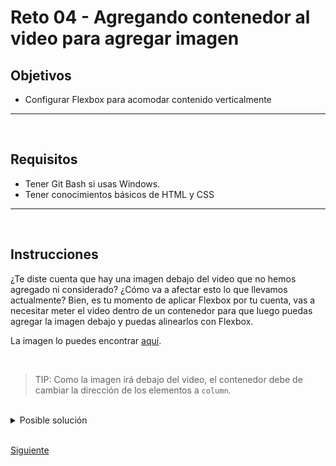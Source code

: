 # Reto 04 - Agregando contenedor al video para agregar imagen
## Objetivos
- Configurar Flexbox para acomodar contenido verticalmente

---
<br/>

## Requisitos
- Tener Git Bash si usas Windows.
- Tener conocimientos básicos de HTML y CSS


---
<br/>

## Instrucciones

¿Te diste cuenta que hay una imagen debajo del video que no hemos agregado ni
considerado? ¿Cómo va a afectar esto lo que llevamos actualmente? Bien, es tu
momento de aplicar Flexbox por tu cuenta, vas a necesitar meter el video dentro
de un contenedor para que luego puedas agregar la imagen debajo y puedas
alinearlos con Flexbox.

La imagen lo puedes encontrar [aquí](https://images.vexels.com/media/users/3/206269/isolated/preview/5bf110f14d50531aaca26c251c3441aa-doodle-de-flecha-vertical.png).

<br/>

> TIP: Como la imagen irá debajo del video, el contenedor debe de cambiar la dirección de los elementos a `column`.

<br/>

<details>
  <summary>Posible solución</summary>

Envuelve el video en un contenedor, agrega la imagen, asigna `display: flex` al
contenedor y cambia la dirección a `column`. Luego alinea los flex items.

```html
<section class="promo">
  <article class="explanatory-video">
    <video><!-- Fuentes del video --></video>
    <img
      src="https://images.vexels.com/media/users/3/206269/isolated/preview/5bf110f14d50531aaca26c251c3441aa-doodle-de-flecha-vertical.png"
      alt="See how it works"
    />
  </article>
  <!-- Contenido publicitario -->
  <!-- ... -->
</section>
```

```css
.explanatory-video {
  display: flex;
  flex-direction: column;
  align-items: center;
}

.explanatory-video img {
  width: 120px;
  margin-top: 10px;
}
```

Resultando algo como:

![Alineamiento de video](../assets/video-alignment.png)

</details>

<br/>

[Siguiente](../Ejemplo-05/README.md)